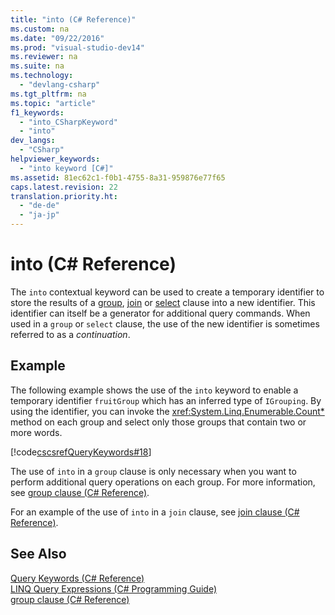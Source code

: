 ```yaml
---
title: "into (C# Reference)"
ms.custom: na
ms.date: "09/22/2016"
ms.prod: "visual-studio-dev14"
ms.reviewer: na
ms.suite: na
ms.technology: 
  - "devlang-csharp"
ms.tgt_pltfrm: na
ms.topic: "article"
f1_keywords: 
  - "into_CSharpKeyword"
  - "into"
dev_langs: 
  - "CSharp"
helpviewer_keywords: 
  - "into keyword [C#]"
ms.assetid: 81ec62c1-f0b1-4755-8a31-959876e77f65
caps.latest.revision: 22
translation.priority.ht: 
  - "de-de"
  - "ja-jp"
---
```

# into (C# Reference)
The `into` contextual keyword can be used to create a temporary identifier to store the results of a [group](../vs140/group-clause--csharp-reference-.md), [join](../vs140/join-clause--csharp-reference-.md) or [select](../vs140/select-clause--csharp-reference-.md) clause into a new identifier. This identifier can itself be a generator for additional query commands. When used in a `group` or `select` clause, the use of the new identifier is sometimes referred to as a *continuation*.  
  
## Example  
 The following example shows the use of the `into` keyword to enable a temporary identifier `fruitGroup` which has an inferred type of `IGrouping`. By using the identifier, you can invoke the <xref:System.Linq.Enumerable.Count*> method on each group and select only those groups that contain two or more words.  
  
 [!code[cscsrefQueryKeywords#18](../vs140/codesnippet/CSharp/into--csharp-reference-_1.cs)]  
  
 The use of `into` in a `group` clause is only necessary when you want to perform additional query operations on each group. For more information, see [group clause (C# Reference)](../vs140/group-clause--csharp-reference-.md).  
  
 For an example of the use of `into` in a `join` clause, see [join clause (C# Reference)](../vs140/join-clause--csharp-reference-.md).  
  
## See Also  
 [Query Keywords (C# Reference)](../vs140/query-keywords--csharp-reference-.md)   
 [LINQ Query Expressions (C# Programming Guide)](../vs140/linq-query-expressions--csharp-programming-guide-.md)   
 [group clause (C# Reference)](../vs140/group-clause--csharp-reference-.md)